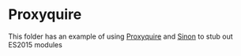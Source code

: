 # Proxyquire

This folder has an example of using [Proxyquire][proxyquire] and [Sinon][sinon] to stub out ES2015 modules

[proxyquire]: https://github.com/thlorenz/proxyquire
[sinon]: http://sinonjs.org
